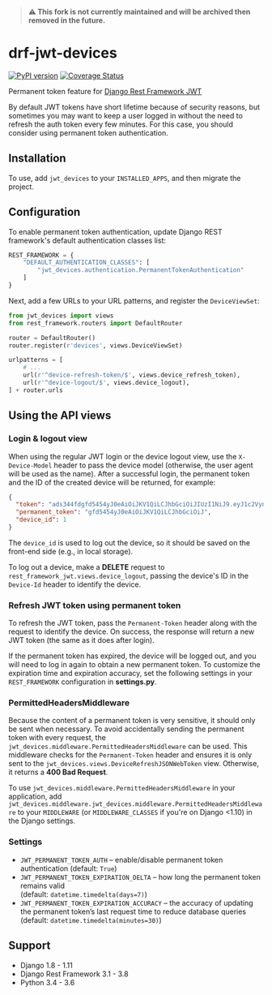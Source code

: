 > **:warning: This fork is not currently maintained and will be archived then removed in the future.**

# drf-jwt-devices

[![PyPI version](https://img.shields.io/pypi/v/drf-jwt-devices.svg)](https://pypi.python.org/pypi/drf-jwt-devices)
[![Coverage Status](https://coveralls.io/repos/github/ArabellaTech/drf-jwt-devices/badge.svg?branch=master)](https://coveralls.io/github/ArabellaTech/drf-jwt-devices)

Permanent token feature for [Django Rest Framework JWT](https://github.com/GetBlimp/django-rest-framework-jwt)

By default JWT tokens have short lifetime because of security reasons, but sometimes you may want to keep a user logged
in without the need to refresh the auth token every few minutes. For this case, you should consider using permanent
token authentication.

## Installation

To use, add `jwt_devices` to your `INSTALLED_APPS`, and then migrate the project.

## Configuration

To enable permanent token authentication, update Django REST framework's default authentication classes list:

```python
REST_FRAMEWORK = {
    "DEFAULT_AUTHENTICATION_CLASSES": [
        "jwt_devices.authentication.PermanentTokenAuthentication"
    ]
}
```

Next, add a few URLs to your URL patterns, and register the `DeviceViewSet`:

```python
from jwt_devices import views
from rest_framework.routers import DefaultRouter

router = DefaultRouter()
router.register(r'devices', views.DeviceViewSet)

urlpatterns = [
    # ...
    url(r'^device-refresh-token/$', views.device_refresh_token),
    url(r'^device-logout/$', views.device_logout),
] + router.urls
```

## Using the API views

### Login & logout view

When using the regular JWT login or the device logout view, use the `X-Device-Model` header to pass the device model
(otherwise, the user agent will be used as the name). After a successful login, the permanent token and the ID of the
created device will be returned, for example:

```json
{
  "token": "ads344fdgfd5454yJ0eAiOiJKV1QiLCJhbGciOiJIUzI1NiJ9.eyJ1c2VynRlYW1AYXJhYmVsLmxh",
  "permanent_token": "gfd5454yJ0eAiOiJKV1QiLCJhbGciOiJ",
  "device_id": 1
}
```

The `device_id` is used to log out the device, so it should be saved on the front-end side (e.g., in local storage).

To log out a device, make a **DELETE** request to `rest_framework_jwt.views.device_logout`, passing the device's ID
in the `Device-Id` header to identify the device.

### Refresh JWT token using permanent token

To refresh the JWT token, pass the `Permanent-Token` header along with the request to identify the device.
On success, the response will return a new JWT token (the same as it does after login).

If the permanent token has expired, the device will be logged out, and you will need to log in again to obtain a
new permanent token. To customize the expiration time and expiration accuracy, set the following settings in your
`REST_FRAMEWORK` configuration in **settings.py**.

### PermittedHeadersMiddleware

Because the content of a permanent token is very sensitive, it should only be sent when necessary. To avoid
accidentally sending the permanent token with every request, the `jwt_devices.middleware.PermittedHeadersMiddleware`
can be used. This middleware checks for the `Permanent-Token` header and ensures it is only sent to the
`jwt_devices.views.DeviceRefreshJSONWebToken` view. Otherwise, it returns a **400 Bad Request**.

To use `jwt_devices.middleware.PermittedHeadersMiddleware` in your application, add
`jwt_devices.middleware.jwt_devices.middleware.PermittedHeadersMiddleware` to your `MIDDLEWARE` (or
`MIDDLEWARE_CLASSES` if you're on Django <1.10) in the Django settings.

### Settings

- `JWT_PERMANENT_TOKEN_AUTH` – enable/disable permanent token authentication (default: `True`)
- `JWT_PERMANENT_TOKEN_EXPIRATION_DELTA` – how long the permanent token remains valid  
  (default: `datetime.timedelta(days=7)`)
- `JWT_PERMANENT_TOKEN_EXPIRATION_ACCURACY` – the accuracy of updating the permanent token’s last request time to
  reduce database queries (default: `datetime.timedelta(minutes=30)`)

## Support

- Django 1.8 - 1.11
- Django Rest Framework 3.1 - 3.8
- Python 3.4 - 3.6
